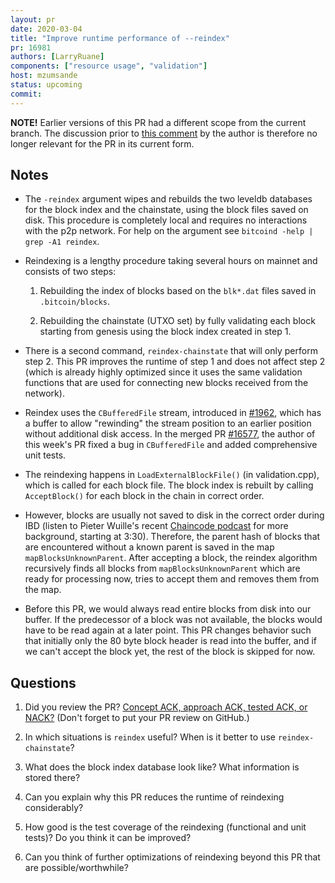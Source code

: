 ```yaml
---
layout: pr
date: 2020-03-04
title: "Improve runtime performance of --reindex"
pr: 16981
authors: [LarryRuane]
components: ["resource usage", "validation"]
host: mzumsande
status: upcoming
commit:
---
```


**NOTE!** Earlier versions of this PR had a different scope from the current
branch.  The discussion prior to [this
comment](https://github.com/bitcoin/bitcoin/pull/16981#issuecomment-589791783)
by the author is therefore no longer relevant for the PR in its current form.

## Notes

- The `-reindex` argument wipes and rebuilds the two leveldb databases for the
  block index and the chainstate, using the block files saved on disk. This
  procedure is completely local and requires no interactions with the p2p
  network. For help on the argument see `bitcoind -help | grep -A1 reindex`.

- Reindexing is a lengthy procedure taking several hours on mainnet and
  consists of two steps:

    1. Rebuilding the index of blocks based on the `blk*.dat` files saved in
       `.bitcoin/blocks`.

    2. Rebuilding the chainstate (UTXO set) by fully validating each block
       starting from genesis using the block index created in step 1.

- There is a second command, `reindex-chainstate` that will only perform step 2.
  This PR improves the runtime of step 1 and does not affect step 2 (which
  is already highly optimized since it uses the same validation functions that
  are used for connecting new blocks received from the network).

- Reindex uses the `CBufferedFile` stream, introduced in
  [#1962](https://github.com/bitcoin/bitcoin/pull/1962), which has a buffer to
  allow "rewinding" the stream position to an earlier position without additional
  disk access. In the merged PR
  [#16577](https://github.com/bitcoin/bitcoin/pull/16577), the author of this
  week's PR fixed a bug in  `CBufferedFile` and added comprehensive unit tests.

- The reindexing happens in `LoadExternalBlockFile()` (in validation.cpp), which is
  called for each block file. The block index is rebuilt by calling
  `AcceptBlock()` for each block in the chain in correct order.

- However, blocks are usually not saved to disk in the correct order during IBD
  (listen to Pieter Wuille's recent [Chaincode
  podcast](https://podcast.chaincode.com/2020/01/27/pieter-wuille-1.html) for
  more background, starting at 3:30). Therefore, the parent hash of blocks that
  are encountered without a known parent is saved in the map
  `mapBlocksUnknownParent`. After accepting a block, the reindex algorithm
  recursively finds all blocks from `mapBlocksUnknownParent` which are ready for
  processing now, tries to accept them and removes them from the map.

- Before this PR, we would always read entire blocks from disk into our buffer.
  If the predecessor of a block was not available, the blocks would have to be
  read again at a later point. This PR changes behavior such that initially only
  the 80 byte block header is read into the buffer, and if we can't accept the
  block yet, the rest of the block is skipped for now.

## Questions

1. Did you review the PR? [Concept ACK, approach ACK, tested ACK, or
NACK?](https://github.com/bitcoin/bitcoin/blob/master/CONTRIBUTING.md#peer-review)
(Don't forget to put your PR review on GitHub.)

2. In which situations is `reindex` useful? When is it better to use
   `reindex-chainstate`?

3. What does the block index database look like? What information is stored
   there?

4. Can you explain why this PR reduces the runtime of reindexing considerably?

5. How good is the test coverage of the reindexing (functional and unit tests)?
   Do you think it can be improved?

6. Can you think of further optimizations of reindexing beyond this PR that are
   possible/worthwhile?

<!-- TODO: uncomment and add meeting log
## Meeting Log
```
```
--->
